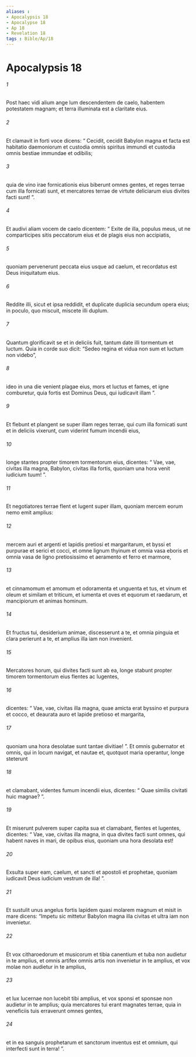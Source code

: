 ```yaml
---
aliases : 
- Apocalypsis 18
- Apocalypse 18
- Ap 18
- Revelation 18
tags : Bible/Ap/18
---
```


# Apocalypsis 18

###### 1
Post haec vidi alium ange lum descendentem de caelo, habentem potestatem magnam; et terra illuminata est a claritate eius. 
###### 2
Et clamavit in forti voce dicens: “ Cecidit, cecidit Babylon magna et facta est habitatio daemoniorum et custodia omnis spiritus immundi et custodia omnis bestiae immundae et odibilis; 
###### 3
quia de vino irae fornicationis eius biberunt omnes gentes, et reges terrae cum illa fornicati sunt, et mercatores terrae de virtute deliciarum eius divites facti sunt! ”.
###### 4
Et audivi aliam vocem de caelo dicentem: “ Exite de illa, populus meus, ut ne comparticipes sitis peccatorum eius et de plagis eius non accipiatis, 
###### 5
quoniam pervenerunt peccata eius usque ad caelum, et recordatus est Deus iniquitatum eius. 
###### 6
Reddite illi, sicut et ipsa reddidit, et duplicate duplicia secundum opera eius; in poculo, quo miscuit, miscete illi duplum. 
###### 7
Quantum glorificavit se et in deliciis fuit, tantum date illi tormentum et luctum. Quia in corde suo dicit: “Sedeo regina et vidua non sum et luctum non videbo”, 
###### 8
ideo in una die venient plagae eius, mors et luctus et fames, et igne comburetur, quia fortis est Dominus Deus, qui iudicavit illam ”.
###### 9
Et flebunt et plangent se super illam reges terrae, qui cum illa fornicati sunt et in deliciis vixerunt, cum viderint fumum incendii eius, 
###### 10
longe stantes propter timorem tormentorum eius, dicentes: “ Vae, vae, civitas illa magna, Babylon, civitas illa fortis, quoniam una hora venit iudicium tuum! ”.
###### 11
Et negotiatores terrae flent et lugent super illam, quoniam mercem eorum nemo emit amplius: 
###### 12
mercem auri et argenti et lapidis pretiosi et margaritarum, et byssi et purpurae et serici et cocci, et omne lignum thyinum et omnia vasa eboris et omnia vasa de ligno pretiosissimo et aeramento et ferro et marmore, 
###### 13
et cinnamomum et amomum et odoramenta et unguenta et tus, et vinum et oleum et similam et triticum, et iumenta et oves et equorum et raedarum, et mancipiorum et animas hominum. 
###### 14
Et fructus tui, desiderium animae, discesserunt a te, et omnia pinguia et clara perierunt a te, et amplius illa iam non invenient.
###### 15
Mercatores horum, qui divites facti sunt ab ea, longe stabunt propter timorem tormentorum eius flentes ac lugentes, 
###### 16
dicentes: “ Vae, vae, civitas illa magna, quae amicta erat byssino et purpura et cocco, et deaurata auro et lapide pretioso et margarita, 
###### 17
quoniam una hora desolatae sunt tantae divitiae! ”. Et omnis gubernator et omnis, qui in locum navigat, et nautae et, quotquot maria operantur, longe steterunt 
###### 18
et clamabant, videntes fumum incendii eius, dicentes: “ Quae similis civitati huic magnae? ”. 
###### 19
Et miserunt pulverem super capita sua et clamabant, flentes et lugentes, dicentes: “ Vae, vae, civitas illa magna, in qua divites facti sunt omnes, qui habent naves in mari, de opibus eius, quoniam una hora desolata est! 
###### 20
Exsulta super eam, caelum, et sancti et apostoli et prophetae, quoniam iudicavit Deus iudicium vestrum de illa! ”.
###### 21
Et sustulit unus angelus fortis lapidem quasi molarem magnum et misit in mare dicens: “Impetu sic mittetur Babylon magna illa civitas et ultra iam non invenietur. 
###### 22
Et vox citharoedorum et musicorum et tibia canentium et tuba non audietur in te amplius, et omnis artifex omnis artis non invenietur in te amplius, et vox molae non audietur in te amplius, 
###### 23
et lux lucernae non lucebit tibi amplius, et vox sponsi et sponsae non audietur in te amplius; quia mercatores tui erant magnates terrae, quia in veneficiis tuis erraverunt omnes gentes, 
###### 24
et in ea sanguis prophetarum et sanctorum inventus est et omnium, qui interfecti sunt in terra! ”.
